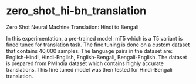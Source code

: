 # zero_shot_hi-bn_translation
Zero Shot Neural Machine Translation: Hindi to Bengali

In this experimentation, a pre-trained model: mT5 which is a T5 variant is fined tuned for translation task. The fine tuning is done on a custom dataset that contains 40,000 samples. The language pairs in the dataset are: English-Hindi, Hindi-English, English-Bengali, Bengali-English. The dataset is prepared from PMIndia dataset which contains highly accurate translations. 
This fine tuned model was then tested for Hindi-Bengali translation.
